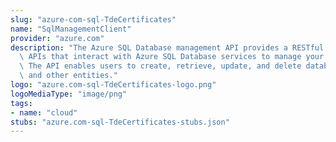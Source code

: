 ```yaml
---
slug: "azure-com-sql-TdeCertificates"
name: "SqlManagementClient"
provider: "azure.com"
description: "The Azure SQL Database management API provides a RESTful set of web\
  \ APIs that interact with Azure SQL Database services to manage your databases.\
  \ The API enables users to create, retrieve, update, and delete databases, servers,\
  \ and other entities."
logo: "azure.com-sql-TdeCertificates-logo.png"
logoMediaType: "image/png"
tags:
- name: "cloud"
stubs: "azure.com-sql-TdeCertificates-stubs.json"
---
```

